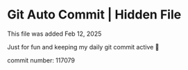 # Git Auto Commit | Hidden File

This file was added Feb 12, 2025

Just for fun and keeping my daily git commit active 🤪

commit number: 117079

